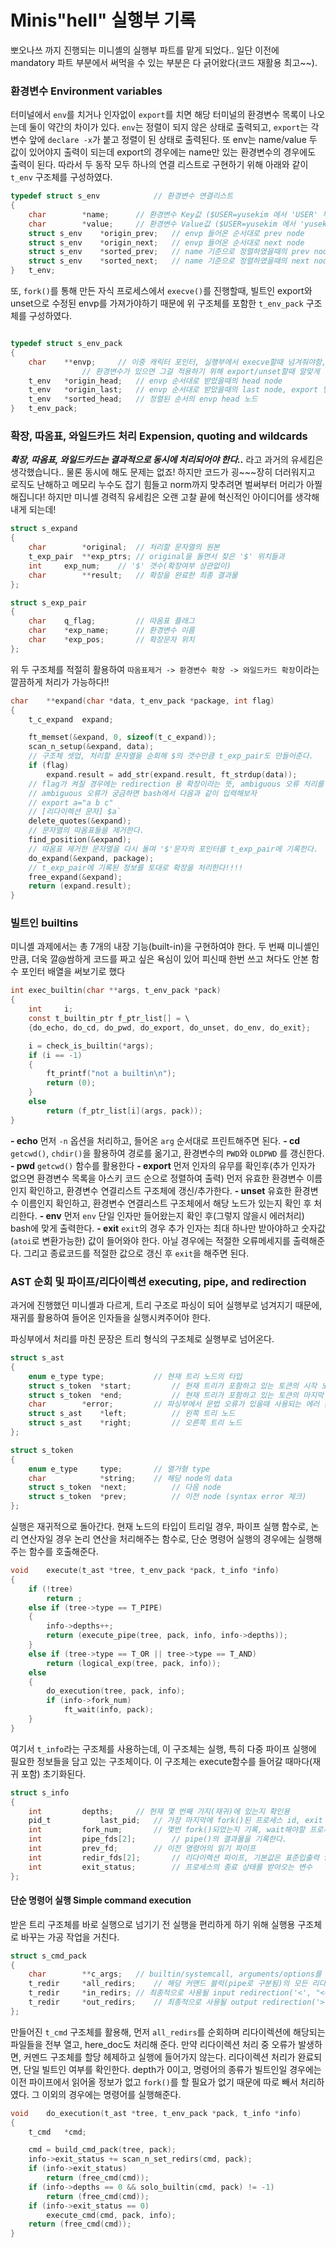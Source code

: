 # Minis"hell" 실행부 기록

뽀오나쓰 까지 진행되는 미니셸의 실행부 파트를 맡게 되었다..
일단 이전에 mandatory 파트 부분에서 써먹을 수 있는 부분은 다 긁어왔다(코드 재활용 최고~~).

### 환경변수 Environment variables
터미널에서 `env`를 치거나 인자없이 `export`를 치면 해당 터미널의 환경변수 목록이 나오는데 둘이 약간의 차이가 있다.
`env`는 정렬이 되지 않은 상태로 출력되고, `export`는 각 변수 앞에 `declare -x`가 붙고 정렬이 된 상태로 출력된다. 또 env는 name/value 두 값이 있어야지 출력이 되는데 export의 경우에는 name만 있는 환경변수의 경우에도 출력이 된다.
따라서 두 동작 모두 하나의 연결 리스트로 구현하기 위해 아래와 같이 `t_env` 구조체를 구성하였다.
```c
typedef struct s_env			// 환경변수 연결리스트
{
	char		*name;		// 환경변수 Key값 ($USER=yusekim 에서 'USER' 부분)
	char		*value;		// 환경변수 Value값 ($USER=yusekim 에서 'yusekim' 부분)
	struct s_env	*origin_prev;	// envp 들어온 순서대로 prev node
	struct s_env	*origin_next;	// envp 들어온 순서대로 next node
	struct s_env	*sorted_prev;	// name 기준으로 정렬하였을때의 prev node
	struct s_env	*sorted_next;	// name 기준으로 정렬하였을때의 next node
}	t_env;
```

또, `fork()`를 통해 만든 자식 프로세스에서 `execve()`를 진행할때, 빌트인 export와 unset으로 수정된 envp를 가져가야하기 때문에 위 구조체를 포함한 `t_env_pack` 구조체를 구성하였다.

```c

typedef struct s_env_pack
{
	char	**envp;		// 이중 캐릭터 포인터, 실행부에서 execve할때 넘겨줘야함, 만약 추가되거나 제거된
				// 환경변수가 있으면 그걸 적용하기 위해 export/unset할때 알맞게 업데이트해야함
	t_env	*origin_head;	// envp 순서대로 받았을때의 head node
	t_env	*origin_last;	// envp 순서대로 받았을때의 last node, export 빌트인 시 여기 뒤에 추가한다.
	t_env	*sorted_head;	// 정렬된 순서의 envp head 노드
}	t_env_pack;
```

### 확장, 따옴표, 와일드카드 처리 Expension, quoting and wildcards
*__확장, 따옴표, 와일드카드는 결과적으로 동시에 처리되어야 한다..__* 라고 과거의 유세킴은 생각했습니다.. 물론 동시에 해도 문제는 없죠! 하지만 코드가 굉~~~장히 더러워지고 로직도 난해하고 메모리 누수도 잡기 힘들고 norm까지 맞추려면 벌써부터 머리가 아찔해집니다! 하지만 미니셸 경력직 유세킴은 오랜 고찰 끝에 혁신적인 아이디어를 생각해내게 되는데!
```c
struct s_expand
{
	char		*original;	// 처리할 문자열의 원본
	t_exp_pair	**exp_ptrs;	// original을 돌면서 찾은 '$' 위치들과
	int		exp_num;	// '$' 갯수(확장여부 상관없이)
	char		**result;	// 확장을 완료한 최종 결과물
};

struct s_exp_pair
{
	char	q_flag;			// 따옴표 플래그
	char	*exp_name;		// 환경변수 이름
	char	*exp_pos;		// 확장문자 위치
};

```
위 두 구조체를 적절히 활용하여 `따옴표제거 -> 환경변수 확장 -> 와일드카드 확장`이라는 깔끔하게 처리가 가능하다!!
```c
char	**expand(char *data, t_env_pack *package, int flag)
{
	t_c_expand	expand;

	ft_memset(&expand, 0, sizeof(t_c_expand));
	scan_n_setup(&expand, data);
	// 구조체 셋업, 처리할 문자열을 순회해 $의 갯수만큼 t_exp_pair도 만들어준다.
	if (flag)
		expand.result = add_str(expand.result, ft_strdup(data));
	// flag가 켜질 경우에는 redirection 용 확장이라는 뜻, ambiguous 오류 처리를 위해 result[0] 에 원본 문자열을 넣어준다.
	// ambiguous 오류가 궁금하면 bash에서 다음과 같이 입력해보자
	// export a="a b c"
	// [리다이렉션 문자] $a`
	delete_quotes(&expand);
	// 문자열의 따옴표들을 제거한다.
	find_position(&expand);
	// 따옴표 제거한 문자열을 다시 돌며 '$'문자의 포인터를 t_exp_pair에 기록한다.
	do_expand(&expand, package);
	// t_exp_pair에 기록된 정보를 토대로 확장을 처리한다!!!!
	free_expand(&expand);
	return (expand.result);
}
```

### 빌트인 builtins
미니셸 과제에서는 총 7개의 내장 기능(built-in)을 구현하여야 한다. 두 번째 미니셸인 만큼, 더욱 깔@쌈하게 코드를 짜고 싶은 욕심이 있어 피신때 한번 쓰고 쳐다도 안본 함수 포인터 배열을 써보기로 했다
```c
int	exec_builtin(char **args, t_env_pack *pack)
{
	int		i;
	const t_builtin_ptr	f_ptr_list[] = \
	{do_echo, do_cd, do_pwd, do_export, do_unset, do_env, do_exit};

	i = check_is_builtin(*args);
	if (i == -1)
	{
		ft_printf("not a builtin\n");
		return (0);
	}
	else
		return (f_ptr_list[i](args, pack));
}
```

**- echo**
먼저 `-n` 옵션을 처리하고, 들어온 `arg` 순서대로 프린트해주면 된다.
**- cd**
`getcwd()`, `chdir()`을 활용하여 경로를 옮기고, 환경변수의 `PWD`와 `OLDPWD` 를 갱신한다.
**- pwd**
`getcwd()` 함수를 활용한다
**- export**
먼저 인자의 유무를 확인후(추가 인자가 없으면 환경변수 목록을 아스키 코드 순으로 정렬하여 출력) 먼저 유효한 환경변수 이름인지 확인하고, 환경변수 연결리스트 구조체에 갱신/추가한다.
**- unset**
유효한 환경변수 이름인지 확인하고, 환경변수 연결리스트 구조체에서 해당 노드가 있는지 확인 후 처리한다.
**- env**
먼저 `env` 단일 인자만 들어왔는지 확인 후(그렇지 않을시 에러처리) bash에 맞게 출력한다.
**- exit**
`exit`의 경우 추가 인자는 최대 하나만 받아야하고 숫자값(`atoi`로 변환가능한) 값이 들어와야 한다. 아닐 경우에는 적절한 오류메세지를 출력해준다. 그리고 종료코드를 적절한 값으로 갱신 후 `exit`을 해주면 된다.

### AST 순회 및 파이프/리다이렉션 executing, pipe, and redirection
과거에 진행했던 미니셸과 다르게, 트리 구조로 파싱이 되어 실행부로 넘겨지기 때문에, 재귀를 활용하여 들어온 인자들을 실행시켜주어야 한다.

파싱부에서 처리를 마친 문장은 트리 형식의 구조체로 실행부로 넘어온다.
```c
struct s_ast
{
	enum e_type	type;			// 현재 트리 노드의 타입
	struct s_token	*start;			// 현재 트리가 포함하고 있는 토큰의 시작 노드
	struct s_token	*end;			// 현재 트리가 포함하고 있는 토큰의 마지막 노드
	char		*error;			// 파싱부에서 문법 오류가 있을때 사용되는 에러 문자열(실행부에서는 사용하지 않는다)
	struct s_ast	*left;			// 왼쪽 트리 노드
	struct s_ast	*right;			// 오른쪽 트리 노드
};

struct s_token
{
	enum e_type		type;		// 열거형 type
	char			*string;	// 해당 node의 data
	struct s_token	*next;			// 다음 node
	struct s_token	*prev;			// 이전 node (syntax error 체크)
};
```

실행은 재귀적으로 돌아간다. 현재 노드의 타입이 트리일 경우, 파이프 실행 함수로, 논리 연산자일 경우 논리 연산을 처리해주는 함수로, 단순 명령어 실행의 경우에는 실행해주는 함수를 호출해준다.
```C
void	execute(t_ast *tree, t_env_pack *pack, t_info *info)
{
	if (!tree)
		return ;
	else if (tree->type == T_PIPE)
	{
		info->depths++;
		return (execute_pipe(tree, pack, info, info->depths));
	}
	else if (tree->type == T_OR || tree->type == T_AND)
		return (logical_exp(tree, pack, info));
	else
	{
		do_execution(tree, pack, info);
		if (info->fork_num)
			ft_wait(info, pack);
	}
}
```
여기서 `t_info`라는 구조체를 사용하는데, 이 구조체는 실행, 특히 다중 파이프 실행에 필요한 정보들을 담고 있는 구조체이다. 이 구조체는 execute함수를 들어갈 때마다(재귀 포함) 초기화된다.
```C
struct s_info
{
	int			depths;		// 현재 몇 번째 가지(재귀)에 있는지 확인용
	pid_t			last_pid;	// 가장 마지막에 fork()된 프로세스 id, exit code 확인용
	int			fork_num;		// 몇번 fork()되었는지 기록, wait해야할 프로세스의 개수를 알아야 함
	int			pipe_fds[2];		// pipe()의 결과물을 기록한다.
	int			prev_fd;		// 이전 명령어의 읽기 파이프
	int			redir_fds[2];		// 리다이렉션 파이프, 기본값은 표준입출력 fd이고 만약 in_redir, out_redir이 있을때 해당 파일을 open할 때 리턴받은 fd값으로 바꿔준다
	int			exit_status;		// 프로세스의 종료 상태를 받아오는 변수
};
```

#### 단순 명령어 실행 Simple command execution
받은 트리 구조체를 바로 실행으로 넘기기 전 실행을 편리하게 하기 위해 실행용 구조체로 바꾸는 가공 작업을 거친다.
```C
struct s_cmd_pack
{
	char		**c_args;	// builtin/systemcall, arguments/options를 담고 있는 캐릭터 이중 포인터
	t_redir		*all_redirs;	// 해당 커맨드 블럭(pipe로 구분됨)의 모든 리다이렉션을 기록한 연결리스트, 실행부로 들어올 때, 모든 cmd_pack 구조체의 리다이렉션을 훑고 파일들을 열어야한다
	t_redir		*in_redirs;	// 최종적으로 사용될 input redirection('<', "<<")
	t_redir		*out_redirs;	// 최종적으로 사용될 output redirection('>', ">>")
};
```

만들어진 `t_cmd` 구조체를 활용해, 먼저 `all_redirs`를 순회하며 리다이렉션에 해당되는 파일들을 전부 열고, here_doc도 처리해 준다. 만약 리다이렉션 처리 중 오류가 발생하면, 커멘드 구조체를 할당 헤제하고 실행에 들어가지 않는다.
리다이렉션 처리가 완료되면, 단일 빌트인 여부를 확인한다. depth가 0이고, 명령어의 종류가 빌트인일 경우에는 이전 파이프에서 읽어올 정보가 없고 `fork()`를 할 필요가 없기 때문에 따로 빼서 처리하였다.
그 이외의 경우에는 명령어를 실행해준다.
```C
void	do_execution(t_ast *tree, t_env_pack *pack, t_info *info)
{
	t_cmd	*cmd;

	cmd = build_cmd_pack(tree, pack);
	info->exit_status += scan_n_set_redirs(cmd, pack);
	if (info->exit_status)
		return (free_cmd(cmd));
	if (info->depths == 0 && solo_builtin(cmd, pack) != -1)
		return (free_cmd(cmd));
	if (info->exit_status == 0)
		execute_cmd(cmd, pack, info);
	return (free_cmd(cmd));
}
```


